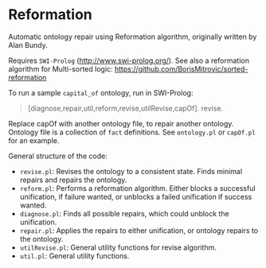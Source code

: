 # Reformation
Automatic ontology repair using Reformation algorithm, originally written by Alan Bundy.

Requires `SWI-Prolog` (http://www.swi-prolog.org/).  See also a reformation algorithm for Multi-sorted logic: https://github.com/BorisMitrovic/sorted-reformation

To run a sample `capital_of` ontology, run in SWI-Prolog: 
  > [diagnose,repair,util,reform,revise,utilRevise,capOf]. revise.
  
Replace capOf with another ontology file, to repair another ontology. Ontology file is a collection of `fact` definitions. See `ontology.pl` or `capOf.pl` for an example.

General structure of the code:
 - `revise.pl`: Revises the ontology to a consistent state. Finds minimal repairs and repairs the ontology.
 - `reform.pl`: Performs a reformation algorithm. Either blocks a successful unification, if failure wanted, or unblocks a failed unification if success wanted.
 - `diagnose.pl`: Finds all possible repairs, which could unblock the unification.
 - `repair.pl`: Applies the repairs to either unification, or ontology repairs to the ontology.
 - `utilRevise.pl`: General utility functions for revise algorithm.
 - `util.pl`: General utility functions.
